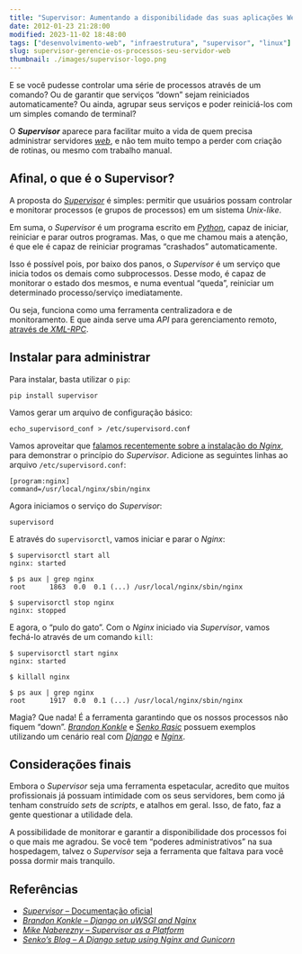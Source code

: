 ```yaml
---
title: "Supervisor: Aumentando a disponibilidade das suas aplicações Web"
date: 2012-01-23 21:28:00
modified: 2023-11-02 18:48:00
tags: ["desenvolvimento-web", "infraestrutura", "supervisor", "linux"]
slug: supervisor-gerencie-os-processos-seu-servidor-web
thumbnail: ./images/supervisor-logo.png
---
```


E se você pudesse controlar uma série de processos
através de um comando? Ou de garantir que serviços “down” sejam
reiniciados automaticamente? Ou ainda, agrupar seus serviços e poder
reiniciá-los com um simples comando de terminal?

O **_Supervisor_** aparece para facilitar muito a vida de quem precisa
administrar servidores [*web*][], e não tem muito tempo a perder com
criação de rotinas, ou mesmo com trabalho manual.

## Afinal, o que é o Supervisor?

A proposta do [*Supervisor*][] é simples: permitir que usuários possam
controlar e monitorar processos (e grupos de processos) em um sistema
_Unix-like_.

Em suma, o _Supervisor_ é um programa escrito em [*Python*][], capaz de
iniciar, reiniciar e parar outros programas. Mas, o que me chamou mais a
atenção, é que ele é capaz de reiniciar programas “crashados”
automaticamente.

Isso é possível pois, por baixo dos panos, o _Supervisor_ é um serviço
que inicia todos os demais como subprocessos. Desse modo, é capaz de
monitorar o estado dos mesmos, e numa eventual “queda”, reiniciar um
determinado processo/serviço imediatamente.

Ou seja, funciona como uma ferramenta centralizadora e de monitoramento.
E que ainda serve uma _API_ para gerenciamento remoto, [através de *XML-RPC*][].

## Instalar para administrar

Para instalar, basta utilizar o `pip`:

```text
pip install supervisor
```

Vamos gerar um arquivo de configuração básico:

```text
echo_supervisord_conf > /etc/supervisord.conf
```

Vamos aproveitar que [falamos recentemente sobre a instalação do *Nginx*][],
para demonstrar o princípio do _Supervisor_. Adicione as
seguintes linhas ao arquivo `/etc/supervisord.conf`:

```config
[program:nginx]
command=/usr/local/nginx/sbin/nginx
```

Agora iniciamos o serviço do _Supervisor_:

```text
supervisord
```

E através do `supervisorctl`, vamos iniciar e parar o _Nginx_:

```text
$ supervisorctl start all
nginx: started

$ ps aux | grep nginx
root      1863  0.0  0.1 (...) /usr/local/nginx/sbin/nginx

$ supervisorctl stop nginx
nginx: stopped
```

E agora, o “pulo do gato”. Com o _Nginx_ iniciado via _Supervisor_,
vamos fechá-lo através de um comando `kill`:

```text
$ supervisorctl start nginx
nginx: started

$ killall nginx

$ ps aux | grep nginx
root      1917  0.0  0.1 (...) /usr/local/nginx/sbin/nginx
```

Magia? Que nada! É a ferramenta garantindo que os nossos processos não
fiquem “down”. [*Brandon Konkle*][] e [*Senko Rasic*][] possuem exemplos
utilizando um cenário real com [*Django*][] e [*Nginx*][].

## Considerações finais

Embora o _Supervisor_ seja uma ferramenta espetacular, acredito que
muitos profissionais já possuam intimidade com os seus servidores, bem
como já tenham construído _sets_ de _scripts_, e atalhos em geral. Isso,
de fato, faz a gente questionar a utilidade dela.

A possibilidade de monitorar e garantir a disponibilidade dos processos
foi o que mais me agradou. Se você tem “poderes administrativos” na sua
hospedagem, talvez o _Supervisor_ seja a ferramenta que faltava para
você possa dormir mais tranquilo.

## Referências

- [*Supervisor* – Documentação oficial][]
- [*Brandon Konkle – Django on uWSGI and Nginx*][]
- [*Mike Naberezny – Supervisor as a Platform*][]
- [*Senko’s Blog – A Django setup using Nginx and Gunicorn*][]

[*web*]: /tag/desenvolvimento-web.html "Leia mais sobre Web"
[*supervisor*]: http://supervisord.org/ "Conheça o projeto Supervisor"
[*python*]: /tag/python.html "Leia mais sobre Python"
[através de *xml-rpc*]: http://supervisord.org/api.html "Leia mais sobre a API do Supervisor"
[falamos recentemente sobre a instalação do *nginx*]: /2011/12/19/nginx-poderoso-rapido-facil.html "Nginx: Poderoso, rápido e fácil"
[*brandon konkle*]: http://brandonkonkle.com/blog/2010/sep/14/django-uwsgi-and-nginx/ "Django on uWSGI and Nginx"
[*senko rasic*]: http://senko.net/en/django-nginx-gunicorn/ "A Django setup using Nginx and Gunicorn"
[*django*]: /tag/django.html "Leia mais sobre Django"
[*nginx*]: /tag/nginx.html "Leia mais sobre Nginx"
[*supervisor* – documentação oficial]: http://supervisord.org/ "Supervisor - A process control system"
[*brandon konkle – django on uwsgi and nginx*]: http://brandonkonkle.com/blog/2010/sep/14/django-uwsgi-and-nginx/ "Saiba como montar um servidor Nginx com Django, uWSGI e Supervisor"
[*mike naberezny – supervisor as a platform*]: http://www.plope.com/static/misc/supervisor-pycon2008.pdf "Apresentação para a PyCon 2008, sobre Supervisor"
[*senko’s blog – a django setup using nginx and gunicorn*]: http://senko.net/en/django-nginx-gunicorn/ "Um ótimo exemplo de uso do Nginx, Django e Supervisor"
